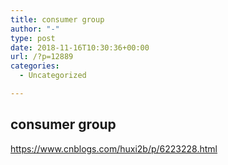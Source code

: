 ```yaml
---
title: consumer group
author: "-"
type: post
date: 2018-11-16T10:30:36+00:00
url: /?p=12889
categories:
  - Uncategorized

---
```

## consumer group
https://www.cnblogs.com/huxi2b/p/6223228.html